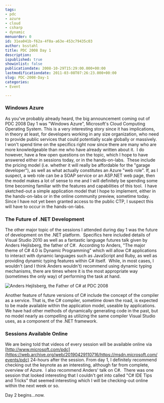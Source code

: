 ```yaml
---
tags:
- pdc
- azure
- cloud
- csharp
- dynamic
menuorder: 0
id: 31ea041b-f62a-4f0a-a63e-453c79435c03
author: bsstahl
title: PDC 2008 Day 1
description: 
ispublished: true
showinlist: false
publicationdate: 2008-10-29T15:29:00.000+00:00
lastmodificationdate: 2011-03-08T07:26:23.000+00:00
slug: PDC-2008-Day-1
categories:
- Event

---
```

### Windows Azure

As you've probably already heard, the big announcement coming out of PDC 2008 Day 1 was "Windows Azure", Microsoft's Cloud Computing Operating System. This is a very interesting story since it has implications, in theory at least, for developers working in any size organization, who need to provide public services that could potentially scale globally or massively. I won't spend time on the specifics right now since there are many who are more knowledgeable than me who have already written about it.  I do however, have a few open questions on the topic, which I hope to have answered either in sessions today, or in the hands-on-labs.  These include the pricing model (i.e. whether it will really be affordable for the "garage developer"), as well as what actually constitutes an Azure "web role". If, as I suspect, a web role can be a SOAP service or an ASP.NET web page, then the model makes a lot of sense to me and I will definitely be spending some time becoming familiar with the features and capabilities of this tool.  I have sketched-out a simple application model that I hope to implement, either in the hands-on-labs or in the online community preview, sometime today.  Since I have not yet been granted access to the public CTP, I suspect this will have to occur in the hands-on-labs.

### The Future of .NET Development

The other major topic of the sessions I attended during day 1 was the future of development on the .NET platform.  Specifics here included details of Visual Studio 2010 as well as a fantastic language futures talk given by Anders Hejilsberg, the father of C#.  According to Anders, "The major theme of C# 4.0 is Dynamic Programming" which will allow C# applications to interact with dynamic languages such as JavaScript and Ruby, as well as providing dynamic typing features within C# itself.  While, in most cases, I wouldn't (and I think Anders wouldn't) recommend using dynamic typing mechanisms, there are times where it is the most appropriate way (sometimes the only way) of performing the task at hand.

![Anders Hejilsberg, the Father of C# at PDC 2008](http://farm4.static.flickr.com/3185/2980079795_9966620683.jpg)

Another feature of future versions of C# include the concept of the compiler as a service. That is, the C# compiler, sometime down the road, is expected to be made available within the application model, useable by applications. We have had other methods of dynamically generating code in the past, but no model nearly as compelling as utilizing the same compiler Visual Studio uses, as a component of the .NET framework.

### Sessions Available Online

We are being told that videos of every session will be available online via [http://www.microsoft.com/pdc](https://web.archive.org/web/20190429110716/https://msdn.microsoft.com/events/pdc) 24-hours after the session. From day 1, I definitely recommend checking out the keynote as an interesting, although far from complete, overview of Azure.  I also recommend Anders' talk on C#.  There was one session that looked interesting that I couldn't get into called "C# IDE Tips and Tricks" that seemed interesting which I will be checking-out online within the next week or so.

Day 2 begins...now.